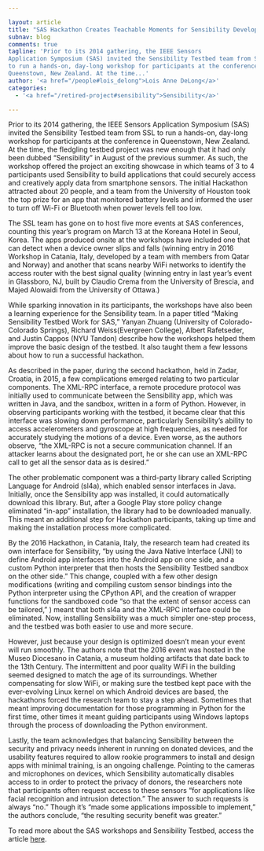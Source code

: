 ```yaml
---

layout: article
title: "SAS Hackathon Creates Teachable Moments for Sensibility Developers"
subnav: blog
comments: true
tagline: 'Prior to its 2014 gathering, the IEEE Sensors
Application Symposium (SAS) invited the Sensibility Testbed team from SSL
to run a hands-on, day-long workshop for participants at the conference in
Queenstown, New Zealand. At the time...'
author: '<a href="/people#lois_delong">Lois Anne DeLong</a>'
categories:
  - '<a href="/retired-project#sensibility">Sensibility</a>'

---
```


Prior to its 2014 gathering, the IEEE Sensors
Application Symposium (SAS) invited the Sensibility Testbed team from SSL
to run a hands-on, day-long workshop for participants at the conference in
Queenstown, New Zealand. At the time, the fledgling testbed project was new
enough that it had only been dubbed “Sensibility”
in August of the previous summer. As such, the workshop offered the project
an exciting showcase in which teams of 3 to 4 participants used
Sensibility to build applications that could
securely access and creatively apply data from smartphone sensors. The initial
Hackathon attracted about 20 people, and a team from the University of Houston
took the top prize for an app that monitored battery levels and informed the
user to turn off Wi-Fi or Bluetooth when power levels fell too low.

The SSL team has gone on to host five more events at SAS conferences, counting
this year’s program on March 13 at the Koreana Hotel in Seoul, Korea. The apps
produced onsite at the workshops have included one that can detect when a device
owner slips and falls (winning entry in 2016 Workshop
in Catania, Italy, developed by a team with members from Qatar and Norway)
and another that scans nearby WiFi networks to identify the access router with
the best signal quality (winning entry in last year’s event in Glassboro, NJ, built
by Claudio Crema from the University of
Brescia, and Majed Alowaidi from the University of Ottawa.)

While sparking innovation in its participants, the workshops have also
been a learning experience for the Sensibility team. In a paper titled “Making
Sensibility Testbed Work for SAS,” Yanyan Zhuang (University of Colorado-Colorado
Springs), Richard Weiss(Evergreen College), Albert Rafetseder, and
Justin Cappos (NYU Tandon) describe
how the workshops helped them improve the basic design of the testbed. It also
taught them a few lessons about how to run a successful hackathon.

As described in the paper, during the second hackathon, held in Zadar, Croatia, in
2015, a few complications emerged relating to two particular components. The XML-RPC
interface, a remote procedure protocol was initially used to communicate between
the Sensibility app, which was written in Java, and the sandbox, written in a form
of Python. However, in observing participants working with the testbed,
it became clear that this interface was slowing down performance, particularly
Sensibility’s ability to access accelerometers and gyroscope at high frequencies,
as needed for accurately studying the motions of a device. Even worse, as the
authors observe, “the XML-RPC is not a secure communication channel. If an attacker
learns about the designated port, he or she can use an XML-RPC call to get all
the sensor data as is desired.”

The other problematic component was a third-party library called Scripting
Language for Android (sl4a), which enabled sensor interfaces in Java. Initially,
once the Sensibility app was installed, it could automatically download this library.
But, after a Google Play store policy change eliminated “in-app” installation,
the library had to be downloaded manually. This meant an additional step for
Hackathon participants, taking up time and making the installation process
more complicated.

By the 2016 Hackathon, in Catania, Italy, the research team had created its own
interface for Sensibility, “by using the Java Native Interface (JNI) to define
Android app interfaces into the Android app on one side, and a custom Python
interpreter that then hosts the Sensibility Testbed sandbox on the other side.”
This change, coupled with a few other design modifications (writing and compiling
custom sensor bindings into the Python interpreter using the CPython API, and
the creation of wrapper functions for the sandboxed code “so that the extent
of sensor access can be tailored,” ) meant that both sl4a and the XML-RPC
interface could be eliminated. Now, installing Sensibility was a much simpler
one-step process, and the testbed was both easier to use and more secure.

However, just because your design is optimized doesn’t mean your event will
run smoothly. The authors note that the 2016 event was hosted in the Museo
Diocesano in Catania, a museum holding artifacts that date back to the 13th
Century. The intermittent and poor quality WiFi in the building seemed
designed to match the age of its surroundings. Whether compensating
for slow WiFi, or making sure the testbed kept pace with the ever-evolving
Linux kernel on which Android devices are based, the hackathons forced
the research team to stay a step ahead. Sometimes that meant improving
documentation for those programming in Python for the first time, other times
it meant guiding participants using Windows laptops through the process
of downloading the Python environment.

Lastly, the team acknowledges that balancing Sensibility between the
security and privacy needs inherent in running on donated devices,
and the usability features required to allow rookie programmers to
install and design apps with minimal training, is an ongoing challenge.
Pointing to the cameras and microphones on devices, which Sensibility
automatically disables access to in order to protect the privacy of donors,
the researchers note that participants often request access to these sensors
“for applications like facial recognition and intrusion detection.” The
answer to such requests is always “no.” Though it’s “made some applications
impossible to implement,” the authors conclude, “the resulting security
benefit was greater.”

To read more about the SAS workshops and Sensibility Testbed, access
the article [here](https://ssl.engineering.nyu.edu/papers/zhuang_sensibility_sas_2018.pdf).
